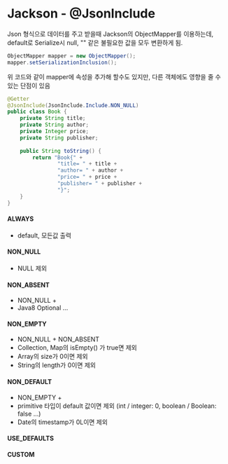# Jackson - @JsonInclude

Json 형식으로 데이터를 주고 받을때 Jackson의 ObjectMapper를 이용하는데, default로 Serialize시 
null, "" 같은 불필요한 값을 모두 변환하게 됨.

```java
ObjectMapper mapper = new ObjectMapper();
mapper.setSerializationInclusion();
```
위 코드와 같이 mapper에 속성을 추가해 할수도 있지만, 다른 객체에도 영향을 줄 수 있는 단점이 있음

```java
@Getter
@JsonInclude(JsonInclude.Include.NON_NULL)
public class Book {
    private String title;
    private String author;
    private Integer price;
    private String publisher;
    
    public String toString() {
        return "Book{" +
                "title= " + title +
                "author= " + author +
                "price= " + price +
                "publisher= " + publisher +
                "}";
    }
}
```
#### ALWAYS
* default, 모든값 출력
#### NON_NULL
* NULL 제외
#### NON_ABSENT
* NON_NULL +
* Java8 Optional ... 
#### NON_EMPTY
* NON_NULL + NON_ABSENT
* Collection, Map의 isEmpty() 가 true면 제외
* Array의 size가 0이면 제외
* String의 length가 0이면 제외
#### NON_DEFAULT
* NON_EMPTY +
* primitive 타입이 default 값이면 제외 (int / integer: 0, boolean / Boolean: false ...)
* Date의 timestamp가 0L이면 제외
#### USE_DEFAULTS
#### CUSTOM